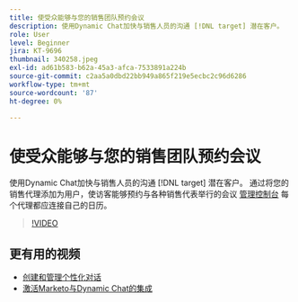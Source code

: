```yaml
---
title: 使受众能够与您的销售团队预约会议
description: 使用Dynamic Chat加快与销售人员的沟通 [!DNL target] 潜在客户。
role: User
level: Beginner
jira: KT-9696
thumbnail: 340258.jpeg
exl-id: ad61b583-b62a-45a3-afca-7533891a224b
source-git-commit: c2aa5a0dbd22bb949a865f219e5ecbc2c96d6286
workflow-type: tm+mt
source-wordcount: '87'
ht-degree: 0%

---
```


# 使受众能够与您的销售团队预约会议

使用Dynamic Chat加快与销售人员的沟通 [!DNL target] 潜在客户。 通过将您的销售代理添加为用户，使访客能够预约与各种销售代表举行的会议 [管理控制台](https://adminconsole.adobe.com/) 每个代理都应连接自己的日历。

>[!VIDEO](https://video.tv.adobe.com/v/340258/?quality=12&learn=on)

## 更有用的视频

* [创建和管理个性化对话](dialogue-management.md)
* [激活Marketo与Dynamic Chat的集成](marketo-integration.md)
